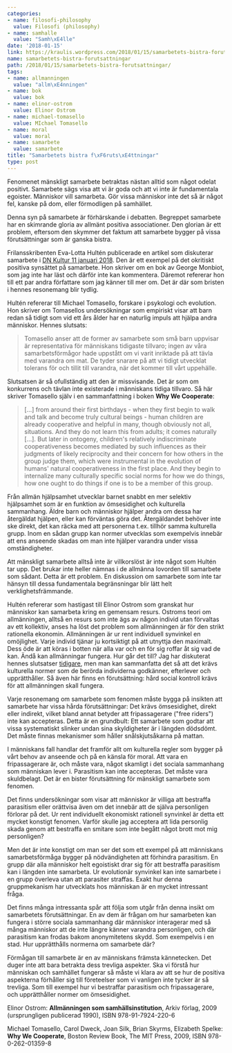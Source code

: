 ```yaml
---
categories:
- name: filosofi-philosophy
  value: Filosofi (philosophy)
- name: samhalle
  value: "Samh\xE4lle"
date: '2018-01-15'
link: https://kraulis.wordpress.com/2018/01/15/samarbetets-bistra-forutsattningar/
name: samarbetets-bistra-forutsattningar
path: /2018/01/15/samarbetets-bistra-forutsattningar/
tags:
- name: allmanningen
  value: "allm\xE4nningen"
- name: bok
  value: bok
- name: elinor-ostrom
  value: Elinor Ostrom
- name: michael-tomasello
  value: MIchael Tomasello
- name: moral
  value: moral
- name: samarbete
  value: samarbete
title: "Samarbetets bistra f\xF6ruts\xE4ttningar"
type: post
---
```

Fenomenet mänskligt samarbete betraktas nästan alltid som något odelat positivt. Samarbete sägs visa att vi är goda och att vi inte är fundamentala egoister. Människor vill samarbeta. Gör vissa människor inte det så är något fel, kanske på dom, eller förmodligen på samhället.

Denna syn på samarbete är förhärskande i debatten. Begreppet samarbete har en skimrande gloria av allmänt positiva associationer. Den glorian är ett problem, eftersom den skymmer det faktum att samarbete bygger på vissa förutsättningar som är ganska bistra.



Frilansskribenten Eva-Lotta Hultén publicerade en artikel som diskuterar samarbete i [DN Kultur 11 januari 2018](https://www.dn.se/arkiv/kultur/sa-kan-vi-utrota-den-epidemi-av-ensamhet-som-sveper-over-varlden/). Den är ett exempel på det okritiskt positiva synsättet på samarbete. Hon skriver om en bok av George Monbiot, som jag inte har läst och därför inte kan kommentera. Däremot refererar hon till ett par andra författare som jag känner till mer om. Det är där som bristen i hennes resonemang blir tydlig.

Hultén refererar till Michael Tomasello, forskare i psykologi och evolution. Hon skriver om Tomasellos undersökningar som empiriskt visar att barn redan så tidigt som vid ett års ålder har en naturlig impuls att hjälpa andra människor. Hennes slutsats:

> Tomasello anser att de former av samarbete som små barn uppvisar är representativa för människans tidigaste tillvaro; ingen av våra samarbetsförmågor hade uppstått om vi varit inriktade på att tävla med varandra om mat. De tyder snarare på att vi tidigt utvecklat tolerans för och tillit till varandra, när det kommer till vårt uppehälle.

Slutsatsen är så ofullständig att den är missvisande. Det är som om konkurrens och tävlan inte existerade i människans tidiga tillvaro. Så här skriver Tomasello själv i en sammanfattning i boken **Why We Cooperate**:

> [...] from around their first birthdays - when they first begin to walk and talk and become truly cultural beings - human children are already cooperative and helpful in many, though obviously not all, situations. And they do not learn this from adults; it comes naturally [...]. But later in ontogeny, children's relatively indiscriminate cooperativeness becomes mediated by such influences as their judgments of likely reciprocity and their concern for how others in the group judge them, which were instrumental in the evolution of humans' natural cooperativeness in the first place. And they begin to internalize many culturally specific social norms for how we do things, how one ought to do things if one is to be a member of this group.

Från allmän hjälpsamhet utvecklar barnet snabbt en mer selektiv hjälpsamhet som är en funktion av ömsesidighet och kulturella sammanhang. Äldre barn och människor hjälper andra om dessa har återgäldat hjälpen, eller kan förväntas göra det. Återgäldandet behöver inte ske direkt, det kan räcka med att personerna t.ex. tillhör samma kulturella grupp. Inom en sådan grupp kan normer utvecklas som exempelvis innebär att ens anseende skadas om man inte hjälper varandra under vissa omständigheter.

Att mänskligt samarbete alltså inte är villkorslöst är inte något som Hultén tar upp. Det brukar inte heller nämnas i de allmänna lovorden till samarbete som sådant. Detta är ett problem. En diskussion om samarbete som inte tar hänsyn till dessa fundamentala begränsningar blir lätt helt verklighetsfrämmande.

Hultén refererar som hastigast till Elinor Ostrom som granskat hur människor kan samarbeta kring en gemensam resurs. Ostroms teori om allmänningen, alltså en resurs som inte ägs av någon individ utan förvaltas av ett kollektiv, anses ha löst det problem som allmänningen är för den strikt rationella ekonomin. Allmänningen är ur rent individuell synvinkel en omöjlighet. Varje individ tjänar ju kortsiktigt på att utnyttja den maximalt. Dess öde är att köras i botten när alla var och en för sig roffar åt sig vad de kan. Ändå kan allmänningar fungera. Hur går det till? Jag har diskuterat hennes slutsatser [tidigare](/2015/09/29/nationalstaten-som-allmanning-en-extremistisk-invandringspolitik/), men man kan sammanfatta det så att det krävs kulturella normer som de berörda individerna godkänner, efterlever och upprätthåller. Så även här finns en förutsättning: hård social kontroll krävs för att allmänningen skall fungera.

Varje resonemang om samarbete som fenomen måste bygga på insikten att samarbete har vissa hårda förutsättningar: Det krävs ömsesidighet, direkt eller indirekt, vilket bland annat betyder att fripassagerare ("free riders") inte kan accepteras. Detta är en grundbult: Ett samarbete som godtar att vissa systematiskt slinker undan sina skyldigheter är i längden dödsdömt. Det måste finnas mekanismer som håller snålskjutsåkarna på mattan.

I människans fall handlar det framför allt om kulturella regler som bygger på vårt behov av anseende och på en känsla för moral. Att vara en fripassagerare är, och måste vara, något skamligt i det sociala sammanhang som människan lever i. Parasitism kan inte accepteras. Det måste vara skuldbelagt. Det är en bister förutsättning för mänskligt samarbete som fenomen.

Det finns undersökningar som visar att människor är villiga att bestraffa parasitism eller orättvisa även om det innebär att de själva personligen förlorar på det. Ur rent individuellt ekonomiskt rationell synvinkel är detta ett mycket konstigt fenomen. Varför skulle jag acceptera att lida personlig skada genom att bestraffa en smitare som inte begått något brott mot mig personligen?

Men det är inte konstigt om man ser det som ett exempel på att människans samarbetsförmåga bygger på nödvändigheten att förhindra parasitism. En grupp där alla människor helt egoistiskt drar sig för att bestraffa parasitism kan i längden inte samarbeta. Ur evolutionär synvinkel kan inte samarbete i en grupp överleva utan att parasiter straffas. Exakt hur denna gruppmekanism har utvecklats hos människan är en mycket intressant fråga.

Det finns många intressanta spår att följa som utgår från denna insikt om samarbetets förutsättningar. En av dem är frågan om hur samarbeten kan fungera i större sociala sammanhang där människor interagerar med så många människor att de inte längre känner varandra personligen, och där parasitism kan frodas bakom anonymitetens skydd. Som exempelvis i en stad. Hur upprätthålls normerna om samarbete där?

Förmågan till samarbete är en av människans främsta kännetecken. Det duger inte att bara betrakta dess trevliga aspekter. Ska vi förstå hur människan och samhället fungerar så måste vi klara av att se hur de positiva aspekterna förhåller sig till företeelser som vi vanligen inte tycker är så trevliga. Som till exempel hur vi bestraffar parasitism och fripassagerare, och upprätthåller normer om ömsesidighet.

Elinor Ostrom: **Allmänningen som samhällsinstitution**, Arkiv förlag, 2009 (ursprungligen publicerad 1990), ISBN 978-91-7924-220-6

Michael Tomasello, Carol Dweck, Joan Silk, Brian Skyrms, Elizabeth Spelke: **Why We Cooperate**, Boston Review Book, The MIT Press, 2009, ISBN 978-0-262-01359-8

